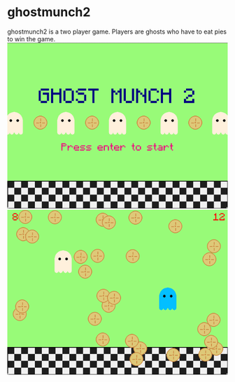 ghostmunch2
===========

ghostmunch2 is a two player game. Players are ghosts who have to eat pies to win the game.
![](gm2_screenshot1.png)
![](gm2_screenshot2.png)
